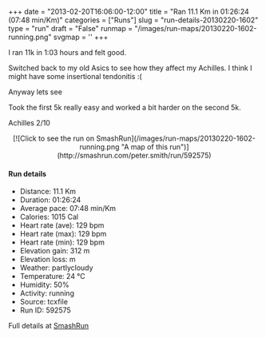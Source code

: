+++
date = "2013-02-20T16:06:00-12:00"
title = "Ran 11.1 Km in 01:26:24 (07:48 min/Km)"
categories = ["Runs"]
slug = "run-details-20130220-1602"
type = "run"
draft = "False"
runmap = "/images/run-maps/20130220-1602-running.png"
svgmap = '<polyline points="0 32, 3 27, 12 28, 20 17, 33 23, 37 27, 42 27, 51 29, 55 32, 61 21, 66 19, 75 19, 84 15, 90 16, 96 27, 100 29, 89 40, 84 39, 69 46, 56 44, 52 52, 48 68, 43 73, 42 81, 30 85, 19 78, 5 72, 4 69, 8 61, 12 58, 22 58, 38 53, 41 51, 52 52, 56 43, 59 38, 56 34, 60 28, 72 22, 83 21, 90 22, 92 23, 92 29, 88 30, 85 28, 85 24, 79 23, 82 29, 80 35, 79 38, 69 44, 57 44, 52 52, 42 51, 39 53, 21 58, 12 58, 8 62, 4 69, 5 72, 4 69, 7 62, 11 59, 11 56, 10 52, 6 49, 5 42, 1 40">'
+++

I ran 11k in 1:03 hours and felt good. 

Switched back to my old Asics to see how they affect my Achilles. I think I might have some insertional tendonitis :(

Anyway lets see

Took the first 5k really easy and worked a bit harder on the second 5k. 

Achilles 2/10



<!--more-->

<center>
[![Click to see the run on SmashRun](/images/run-maps/20130220-1602-running.png "A map of this run")](http://smashrun.com/peter.smith/run/592575)
</center>

#### Run details

* Distance: 11.1 Km
* Duration: 01:26:24
* Average pace: 07:48 min/Km
* Calories: 1015 Cal
* Heart rate (ave): 129 bpm
* Heart rate (max): 129 bpm
* Heart rate (min): 129 bpm
* Elevation gain: 312 m
* Elevation loss:  m
* Weather: partlycloudy
* Temperature: 24 &deg;C
* Humidity: 50%
* Activity: running
* Source: tcxfile
* Run ID: 592575

Full details at [SmashRun](http://smashrun.com/peter.smith/run/592575)